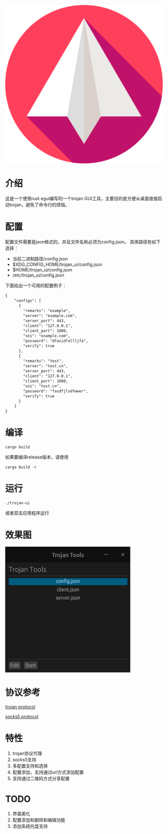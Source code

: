 ![应用图标](config/trojan_ui.svg)

# 介绍
这是一个使用rust egui编写的一个trojan GUI工具，主要目的是方便从桌面直接启动trojan，避免了命令行的烦恼。

# 配置
配置文件需要是json格式的，并且文件名称必须为config.json。
具体路径有如下选择：
- 当前二进制路径/config.json
- $XDG_CONFIG_HOME/trojan_ui/config.json
- $HOME/trojan_ui/config.json
- /etc/trojan_ui/config.json

下面给出一个可用的配置例子：
```
{
    "configs": [
      {
        "remarks": "example",
        "server": "example.com",
        "server_port": 443,
        "client": "127.0.0.1",
        "client_port": 1080,
        "sni": "example.com",
        "password": "dfasidfallljfa",
        "verify": true
      },
      {
        "remarks": "test",
        "server": "test.cn",
        "server_port": 443,
        "client": "127.0.0.1",
        "client_port": 1080,
        "sni": "test.cn",
        "password": "fasdfjlsdfwwer",
        "verify": true
      }
    ]
}
```

# 编译
```
cargo build
```

如果要编译release版本，请使用
```
cargo build -r
```
# 运行
```
./trojan-ui
```
或者双击应用程序运行

# 效果图
![](media/screenshut-1.png)

# 协议参考
[trojan protocol](https://trojan-gfw.github.io/trojan/protocol)

[socks5 protocol](https://www.rfc-editor.org/rfc/rfc1928)

# 特性
1. trojan协议代理
2. socks5支持
3. 多配置支持和选择
4. 配置添加，支持通过url方式添加配置
5. 支持通过二维码方式分享配置

# TODO
1. 界面美化
2. 配置添加和删除和编辑功能
3. 添加系统托盘支持